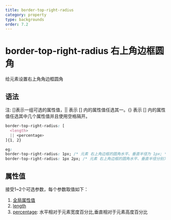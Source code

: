 ```yaml
---
title: border-top-right-radius
category: property
type: backgrounds
order: 7.2
---
```


# border-top-right-radius 右上角边框圆角

给元素设置右上角角边框圆角

## 语法

注: []表示一组可选的属性值，|| 表示 [] 内的属性值任选其一。{} 表示 [] 内的属性值任选其中几个属性值并且使用空格隔开。

```css
border-top-right-radius: [
  <length>
  || <percentage>
]{1, 2}

eg:
border-top-right-radius: 1px; /* 元素 右上角边框的圆角水平、垂直半径为 1px; */
border-top-right-radius: 1px 2px; /* 元素 右上角边框的圆角水平、垂直半径分别为 1px 2px; */
```

## 属性值

接受1~2个可选参数，每个参数取值如下：

1. [全局属性值](/front-end/CSS/values#anchor-值类型)
1. [length](/front-end/CSS/values#anchor-值类型)
1. [percentage](/front-end/CSS/values#anchor-值类型): 水平相对于元素宽度百分比,垂直相对于元素高度百分比
